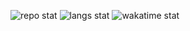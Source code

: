 ![repo stat](https://github-readme-stats.vercel.app/api?username=denballakh&theme=dark&show_icons=true&count_private=true)
![langs stat](https://github-readme-stats.vercel.app/api/top-langs/?username=denballakh&theme=dark&langs_count=10&layout=compact)
![wakatime stat](https://github-readme-stats.vercel.app/api/wakatime?username=denballakh&theme=dark)
